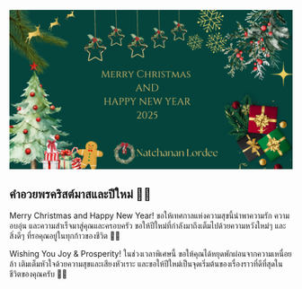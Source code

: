 ![Card](assets/image/card.png)

## คำอวยพรคริสต์มาสและปีใหม่ 🎄✨

Merry Christmas and Happy New Year!
ขอให้เทศกาลแห่งความสุขนี้นำพาความรัก ความอบอุ่น และความสำเร็จมาสู่คุณและครอบครัว ขอให้ปีใหม่ที่กำลังมาถึงเต็มไปด้วยความหวังใหม่ๆ และสิ่งดีๆ ที่รอคุณอยู่ในทุกก้าวของชีวิต 🌟🎁

Wishing You Joy & Prosperity!
ในช่วงเวลาพิเศษนี้ ขอให้คุณได้หยุดพักผ่อนจากความเหนื่อยล้า เติมเต็มหัวใจด้วยความสุขและเสียงหัวเราะ และขอให้ปีใหม่เป็นจุดเริ่มต้นของเรื่องราวที่ดีที่สุดในชีวิตของคุณครับ 🎉✨